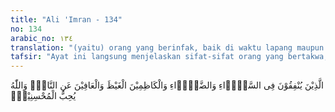 ```yaml
---
title: "Ali 'Imran - 134"
no: 134
arabic_no: ١٣٤
translation: "(yaitu) orang yang berinfak, baik di waktu lapang maupun sempit, dan orang-orang yang menahan amarahnya dan memaafkan (kesalahan) orang lain. Dan Allah mencintai orang yang berbuat kebaikan,"
tafsir: "Ayat ini langsung menjelaskan sifat-sifat orang yang bertakwa, yaitu: Pertama: Orang yang selalu menafkahkan hartanya baik dalam keadaan berkecukupan maupun dalam keadaan kesempitan (miskin), sesuai dengan kesanggupannya. Menafkahkan harta itu tidak diharuskan dalam jumlah yang ditentukan sehingga ada kesempatan bagi si miskin untuk memberi nafkah. Bersedekah boleh saja dengan barang atau uang yang sedikit nilainya, karena itulah apa yang dapat diberikan tetap akan memperoleh pahala dari Allah swt.\n\nDiriwayatkan oleh Aisyah Ummul Mukminin bahwa dia bersedekah dengan sebiji anggur, dan di antara sahabat-sahabat Nabi ada yang bersedekah dengan sebiji bawang. Diriwayatkan bahwa Rasulullah saw bersabda:\n\n\"Peliharalah dirimu dari api neraka meskipun dengan menyedekahkan sepotong kurma, dan perkenankalah permintaan seorang peminta walaupun dengan memberikan sepotong kuku hewan yang dibakar.\" (Riwayat Ahmad dalam Musnad-nya). )\n\nBagi orang kaya dan berkelapangan tentulah sedekah dan dermanya harus disesuaikan dengan kesanggupan. Sungguh amat janggal bahkan memalukan bila seorang yang berlimpah-limpah kekayaannya hanya memberikan derma dan sedekah sama banyaknya dengan pemberian orang miskin. Ini menunjukkan bahwa kesadaran bernafkah belum tertanam di dalam hatinya. Allah berfirman:\n\nHendaklah orang yang mempunyai keluasan memberi nafkah menurut kemampuannya, dan orang yang terbatas rezekinya, hendaklah memberi nafkah dari harta yang diberikan Allah kepadanya. Allah tidak membebani kepada seseorang melainkan (sesuai) dengan apa yang diberikan Allah kepadanya. Allah kelak akan memberikan kelapangan setelah kesempitan. (ath-thalaq/65:7).\n\nSifat kikir yang tertanam dalam hati manusia hendaklah diberantas dengan segala macam cara dan usaha, karena sifat ini adalah musuh masyarakat nomor satu. Tak ada satu umat pun yang dapat maju dan hidup berbahagia kalau sifat kikir ini merajalela pada umat itu. Sifat kikir bertentangan dengan perikemanusiaan.\n\nOleh sebab itu Allah memerintahkan untuk menafkahkan dan menjelaskan bahwa harta yang ditunaikan zakatnya dan didermakan sebagiannya, tidak akan berkurang bahkan akan bertambah. Firman Allah:\n\nAllah memusnahkan riba dan menyuburkan sedekah.¦ (al-Baqarah/2:276).\n\nImam Gazali menjelaskan bahwa memerangi suatu sifat yang buruk haruslah dengan membiasakan diri melawan sifat itu. Jadi kalau orang akan memberantas sifat kikir dalam dirinya hendaklah dia membiasakan berderma dan memberi pertolongan kepada orang lain. Dengan membiasakan diri akan hilanglah sifat kikirnya dengan berangsur-angsur.\n\nKedua: Orang yang menahan amarahnya. Biasanya orang yang memperturutkan rasa amarahnya tidak dapat mengendalikan akal pikirannya dan ia akan melakukan tindakan-tindakan kejam dan jahat sehingga apabila dia sadar pasti menyesali tindakan yang dilakukannya itu dan dia akan merasa heran mengapa ia bertindak sejauh itu. Oleh karenanya bila seseorang dalam keadaan marah hendaklah ia berusaha sekuat tenaga menahan rasa amarahnya lebih dahulu. Apabila ia telah menguasai dirinya kembali dan amarahnya sudah mulai reda, barulah ia melakukan tindakan yang adil sebagai balasan atas perlakuan orang terhadap dirinya.\n\nApabila seseorang telah melatih diri seperti itu maka dia tidak akan melakukan tindakan-tindakan yang melampaui batas, bahkan dia akan menganggap bahwa perlakuan yang tidak adil terhadap dirinya itu mungkin karena khilaf dan tidak disengaja dan ia akan memaafkannya. Allah menjelaskan bahwa menahan amarah itu suatu jalan ke arah takwa. Orang yang benar-benar bertakwa pasti akan dapat menguasai dirinya pada waktu sedang marah.\n\nSiti Aisyah pernah menjadi marah karena tindakan pembantunya, tetapi beliau dapat menguasai diri, karena sifat takwa yang ada padanya. Beliau berkata, \"Alangkah baiknya sifat takwa itu, ia bisa menjadi obat bagi segala kemarahan.\" Nabi Muhammad saw bersabda, \"Orang yang kuat itu bukanlah yang dapat membanting lawannya tetapi orang yang benar-benar kuat ialah orang yang dapat menahan amarahnya.\" Allah berfirman:\n\n... Dan apabila mereka marah segera memberi maaf. (asy-Syura/42:37).\n\nKetiga: Orang yang memaafkan kesalahan orang lain. Memaafkan kesalahan orang lain sedang kita sanggup membalasnya dengan balasan yang setimpal, adalah suatu sifat yang baik yang harus dimiliki oleh setiap Muslim. Mungkin hal ini sulit dipraktekkan karena sudah menjadi kebiasaan bagi manusia membalas kejahatan dengan kejahatan tetapi bagi manusia yang sudah tinggi akhlak dan kuat imannya serta telah dipenuhi jiwanya dengan ketakwaan, maka memaafkan kesalahan itu mudah saja baginya.\n\nMungkin membalas kejahatan dengan kejahatan masih dalam rangka keadilan tetapi harus disadari bahwa membalas kejahatan dengan kejahatan pula tidak dapat membasmi atau melenyapkan kejahatan itu. Mungkin dengan adanya balas membalas itu kejahatan akan meluas dan berkembang.\n\nBila kejahatan dibalas dengan maaf dan sesudah itu diiringi dengan perbuatan yang baik, maka yang melakukan kejahatan itu akan sadar bahwa dia telah melakukan perbuatan yang sangat buruk dan tidak adil terhadap orang yang bersih hatinya dan suka berbuat baik. Dengan demikian dia tidak akan melakukannya lagi dan tertutuplah pintu kejahatan.\n\nKeempat: Orang yang berbuat baik. Berbuat baik termasuk sifat orang yang bertakwa maka di samping memaafkan kesalahan orang lain hendaklah memaafkan itu diiringi dengan berbuat baik kepada orang yang melakukan kesalahan.\n\nDiriwayatkan oleh al-Baihaqi, ada seorang jariah (budak perempuan) milik Ali bin Husain menolong tuannya menuangkan air dari kendi untuk mengambil wudu. Kemudian kendi itu jatuh dari tangannya dan pecah berserakan. Lalu Ali bin Husain menatap mukanya seakan-akan dia marah. Budak itu berkata, \"Allah berfirman:\n\n... Dan orang-orang yang menahan amarahnya ... (Ali 'Imran/3:134).\"\n\nAli bin Husain menjawab, \"Aku telah menahan amarah itu.\" Kemudian budak itu berkata pula, \"Allah berfirman:\n\n¦ Dan memaafkan (kesalahan) orang lain ... (Ali 'Imran/3:134).\"\n\nDijawab oleh Ali bin Husain, \"Aku telah memaafkanmu.\" Akhirnya budak, itu berkata lagi, \"Allah berfirman:\n\n¦ Dan Allah mencintai orang yang berbuat kebaikan. (Ali 'Imran/3:134).\"\n\nAli bin Husain menjawab, \"Pergilah kamu aku telah memerdekakanmu,\" demi mencapai keridaan Allah.\n\nDemikianlah tindakan salah seorang cucu Nabi Muhammad saw terhadap kesalahan seorang budak karena memang dia orang yang mukmin yang bertakwa, tidak saja dia memaafkan kesalahan budaknya bahkan pemberian maaf itu diiringinya dengan berbuat baik kepadanya dengan memerdekakannya."
---
```

الَّذِيْنَ يُنْفِقُوْنَ فِى السَّرَّۤاءِ وَالضَّرَّۤاءِ وَالْكَاظِمِيْنَ الْغَيْظَ وَالْعَافِيْنَ عَنِ النَّاسِۗ وَاللّٰهُ يُحِبُّ الْمُحْسِنِيْنَۚ 